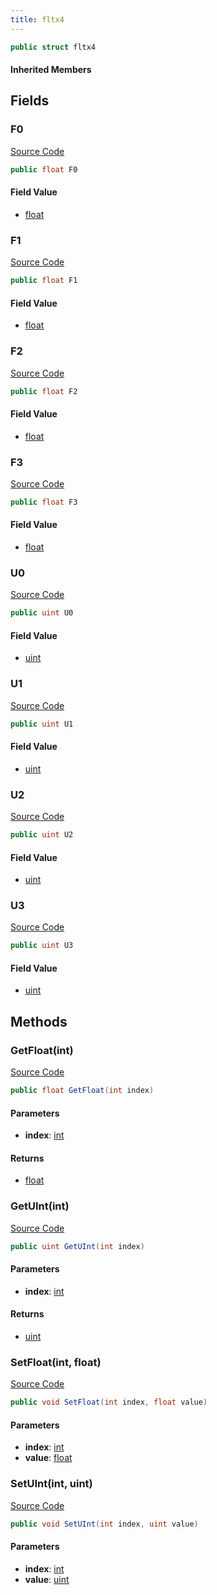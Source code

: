 ```yaml
---
title: fltx4
---
```


```csharp
public struct fltx4
```

#### Inherited Members

## Fields

### F0

[Source Code](https://github.com/swiftly-solution/swiftlys2/blob/main/managed/src/SwiftlyS2.Shared/Natives/Structs/fltx4.cs#L9)

```csharp
public float F0
```

#### Field Value

- [float](https://learn.microsoft.com/dotnet/api/system.single)

### F1

[Source Code](https://github.com/swiftly-solution/swiftlys2/blob/main/managed/src/SwiftlyS2.Shared/Natives/Structs/fltx4.cs#L10)

```csharp
public float F1
```

#### Field Value

- [float](https://learn.microsoft.com/dotnet/api/system.single)

### F2

[Source Code](https://github.com/swiftly-solution/swiftlys2/blob/main/managed/src/SwiftlyS2.Shared/Natives/Structs/fltx4.cs#L11)

```csharp
public float F2
```

#### Field Value

- [float](https://learn.microsoft.com/dotnet/api/system.single)

### F3

[Source Code](https://github.com/swiftly-solution/swiftlys2/blob/main/managed/src/SwiftlyS2.Shared/Natives/Structs/fltx4.cs#L12)

```csharp
public float F3
```

#### Field Value

- [float](https://learn.microsoft.com/dotnet/api/system.single)

### U0

[Source Code](https://github.com/swiftly-solution/swiftlys2/blob/main/managed/src/SwiftlyS2.Shared/Natives/Structs/fltx4.cs#L14)

```csharp
public uint U0
```

#### Field Value

- [uint](https://learn.microsoft.com/dotnet/api/system.uint32)

### U1

[Source Code](https://github.com/swiftly-solution/swiftlys2/blob/main/managed/src/SwiftlyS2.Shared/Natives/Structs/fltx4.cs#L15)

```csharp
public uint U1
```

#### Field Value

- [uint](https://learn.microsoft.com/dotnet/api/system.uint32)

### U2

[Source Code](https://github.com/swiftly-solution/swiftlys2/blob/main/managed/src/SwiftlyS2.Shared/Natives/Structs/fltx4.cs#L16)

```csharp
public uint U2
```

#### Field Value

- [uint](https://learn.microsoft.com/dotnet/api/system.uint32)

### U3

[Source Code](https://github.com/swiftly-solution/swiftlys2/blob/main/managed/src/SwiftlyS2.Shared/Natives/Structs/fltx4.cs#L17)

```csharp
public uint U3
```

#### Field Value

- [uint](https://learn.microsoft.com/dotnet/api/system.uint32)

## Methods

### GetFloat(int)

[Source Code](https://github.com/swiftly-solution/swiftlys2/blob/main/managed/src/SwiftlyS2.Shared/Natives/Structs/fltx4.cs#L19)

```csharp
public float GetFloat(int index)
```

#### Parameters

- **index**: [int](https://learn.microsoft.com/dotnet/api/system.int32)

#### Returns

- [float](https://learn.microsoft.com/dotnet/api/system.single)

### GetUInt(int)

[Source Code](https://github.com/swiftly-solution/swiftlys2/blob/main/managed/src/SwiftlyS2.Shared/Natives/Structs/fltx4.cs#L28)

```csharp
public uint GetUInt(int index)
```

#### Parameters

- **index**: [int](https://learn.microsoft.com/dotnet/api/system.int32)

#### Returns

- [uint](https://learn.microsoft.com/dotnet/api/system.uint32)

### SetFloat(int, float)

[Source Code](https://github.com/swiftly-solution/swiftlys2/blob/main/managed/src/SwiftlyS2.Shared/Natives/Structs/fltx4.cs#L37)

```csharp
public void SetFloat(int index, float value)
```

#### Parameters

- **index**: [int](https://learn.microsoft.com/dotnet/api/system.int32)
- **value**: [float](https://learn.microsoft.com/dotnet/api/system.single)

### SetUInt(int, uint)

[Source Code](https://github.com/swiftly-solution/swiftlys2/blob/main/managed/src/SwiftlyS2.Shared/Natives/Structs/fltx4.cs#L49)

```csharp
public void SetUInt(int index, uint value)
```

#### Parameters

- **index**: [int](https://learn.microsoft.com/dotnet/api/system.int32)
- **value**: [uint](https://learn.microsoft.com/dotnet/api/system.uint32)

